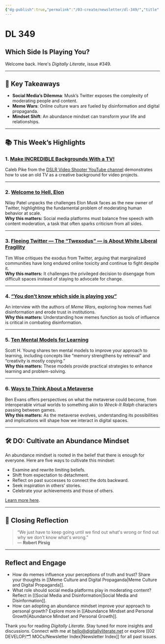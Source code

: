 ```yaml
---
{"dg-publish":true,"permalink":"/03-create/newsletter/dl-349/","title":"Which Side Is Playing You?","tags":["data","disinformation","education","memes","privacy","security","data","disinformation","memes","privacy","education"],"created":"2022-11-06","updated":"2022-11-06"}
---
```



# DL 349

## Which Side Is Playing You?

Welcome back. Here's _Digitally Literate_, issue #349.

---

## 🔖 Key Takeaways

- **Social Media’s Dilemma**: Musk’s Twitter exposes the complexity of moderating people and content.  
- **Meme Wars**: Online culture wars are fueled by disinformation and digital propaganda.  
- **Mindset Shift**: An abundance mindset can transform your life and relationships.

---

## 📚 This Week’s Highlights

### 1. **[Make INCREDIBLE Backgrounds With a TV!](https://www.youtube.com/watch?v=AyINdI6Ao94&t=119s)**  
Caleb Pike from the [DSLR Video Shooter YouTube channel](https://www.youtube.com/c/dslrvideoshooter) demonstrates how to use an old TV as a creative background for video projects.  

---

### 2. **[Welcome to Hell, Elon](https://www.theverge.com/2022-10-28/23428132/elon-musk-twitter-acquisition-problems-speech-moderation)**  
Nilay Patel unpacks the challenges Elon Musk faces as the new owner of Twitter, highlighting the fundamental problem of moderating human behavior at scale.  
**Why this matters:** Social media platforms must balance free speech with content moderation, a task that often sparks criticism from all sides.

---

### 3. **[Fleeing Twitter — The “Twexodus” — is About White Liberal Fragility](https://timjwise.medium.com/fleeing-twitter-the-twexodus-is-about-white-liberal-fragility-3631cb2ac317)**  
Tim Wise critiques the exodus from Twitter, arguing that marginalized communities have long endured online toxicity and continue to fight despite it.  
**Why this matters:** It challenges the privileged decision to disengage from difficult spaces instead of staying to advocate for change.

---

### 4. **[“You don’t know which side is playing you”](https://www.niemanlab.org/2022/09/you-dont-know-which-side-is-playing-you-the-authors-of-meme-wars-have-some-advice-for-journalists/)**  
An interview with the authors of _Meme Wars_, exploring how memes fuel disinformation and erode trust in institutions.  
**Why this matters:** Understanding how memes function as tools of influence is critical in combating disinformation.

---

### 5. **[Ten Mental Models for Learning](https://www.scotthyoung.com/blog/2022-09-19/learning-mental-models/)**  
Scott H. Young shares ten mental models to improve your approach to learning, including concepts like “memory strengthens by retrieval” and “creativity is mostly copying.”  
**Why this matters:** These models provide practical strategies to enhance learning and problem-solving.

---

### 6. **[Ways to Think About a Metaverse](https://www.ben-evans.com/benedictevans/2022-10-31/ways-to-think-about-a-metaverse?ref=refind)**  
Ben Evans offers perspectives on what the metaverse could become, from interoperable virtual worlds to something akin to _Wreck-It Ralph_ characters passing between games.  
**Why this matters:** As the metaverse evolves, understanding its possibilities and implications will shape how we interact in digital spaces.

---

## 🛠️ DO: Cultivate an Abundance Mindset

An abundance mindset is rooted in the belief that there is enough for everyone. Here are five ways to cultivate this mindset:

- Examine and rewrite limiting beliefs.  
- Shift from expectation to detachment.  
- Reflect on past successes to connect the dots backward.  
- Seek inspiration in others’ stories.  
- Celebrate your achievements and those of others.  

[Learn more here](https://www.byrdie.com/abundance-mindset-5117008).

---

## 🌟 Closing Reflection

> “We just have to keep going until we find out what's wrong or find out why we don't know what's wrong.”  
> — **Robert Pirsig**

---

## Reflect and Engage

- How do memes influence your perceptions of truth and trust? Share your thoughts in [[Meme Culture and Digital Propaganda\|Meme Culture and Digital Propaganda]].  
- What role should social media platforms play in moderating content? Reflect in [[Social Media and Disinformation\|Social Media and Disinformation]].  
- How can adopting an abundance mindset improve your approach to personal growth? Explore more in [[Abundance Mindset and Personal Growth\|Abundance Mindset and Personal Growth]].

Thank you for reading _Digitally Literate_. Stay tuned for more insights and discussions. Connect with me at [hello@digitallyliterate.net](mailto:hello@digitallyliterate.net) or explore [[02 DEVELOP/🗂️ MOCs/Newsletter Index\|Newsletter Index]] for all past issues.
